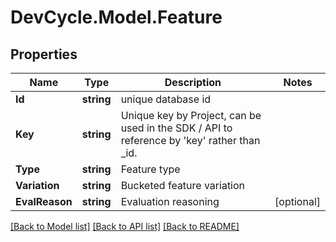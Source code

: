 # DevCycle.Model.Feature
## Properties

Name | Type | Description | Notes
------------ | ------------- | ------------- | -------------
**Id** | **string** | unique database id | 
**Key** | **string** | Unique key by Project, can be used in the SDK / API to reference by &#x27;key&#x27; rather than _id. | 
**Type** | **string** | Feature type | 
**Variation** | **string** | Bucketed feature variation | 
**EvalReason** | **string** | Evaluation reasoning | [optional] 

[[Back to Model list]](../README.md#documentation-for-models) [[Back to API list]](../README.md#documentation-for-api-endpoints) [[Back to README]](../README.md)

